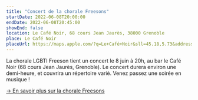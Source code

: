 ```yaml
---
title: "Concert de la chorale Freesons"
startDate: 2022-06-08T20:00:00
endDate: 2022-06-08T20:45:00
showEnd: false
location: Le Café Noir, 68 cours Jean Jaurès, 38000 Grenoble
place: Le Café Noir
placeUrl: https://maps.apple.com/?q=Le+Café+Noir&sll=45.18,5.73&address=68+Cr+Jean+Jaurès+38000+Grenoble
---
```


La chorale LGBTI Freeson tient un concert le 8 juin à 20h, au bar le Café Noir (68 cours Jean Jaurès, Grenoble). Le concert durera environ une demi-heure, et couvrira un répertoire varié. Venez passez une soirée en musique !

[→ En savoir plus sur la chorale Freesons](https://chorale-freesons.wixsite.com/la-chorale-lgbtih)
